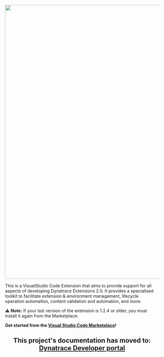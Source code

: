 <p align="center">
  <img src="./src/assets/logos/dynatrace_extensions_header_logo.png" width=900>
</p>

This is a VisualStudio Code Extension that aims to provide support for all aspects of developing Dynatrace Extensions 2.0. It provides a specialised toolkit to facilitate extension & environment management, lifecycle operation automation, content validation and automation, and more.

⚠️ **Note:** If your last version of the extension is 1.2.4 or older, you must install it again from the Marketplace:

**Get started from the [Visual Studio Code Marketplace](https://marketplace.visualstudio.com/items?itemName=DynatracePlatformExtensions.dynatrace-extensions)!**

<h2 align="center">
  This project's documentation has moved to:
  <br/>
  <a href="https://developer.dynatrace.com/develop/dynatrace-extensions-vscode/">
    Dynatrace Developer portal
  </a>
</h2>
